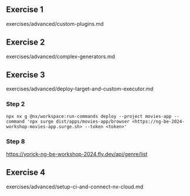 ## Exercise 1

exercises/advanced/custom-plugins.md

## Exercise 2

exercises/advanced/complex-generators.md

## Exercise 3

exercises/advanced/deploy-target-and-custom-executor.md

### Step 2

```
npx nx g @nx/workspace:run-commands deploy --project movies-app --command 'npx surge dist/apps/movies-app/browser <https://ng-be-2024-workshop-movies-app.surge.sh> --token <token>'
```

### Step 8

<https://yorick-ng-be-workshop-2024.fly.dev/api/genre/list>

## Exercise 4

exercises/advanced/setup-ci-and-connect-nx-cloud.md
